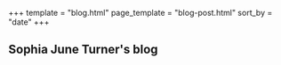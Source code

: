 +++
template = "blog.html"
page_template = "blog-post.html"
sort_by = "date"
+++

## Sophia June Turner's blog
